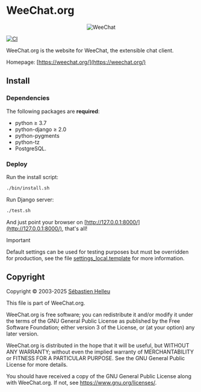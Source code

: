# WeeChat.org

<p align="center">
  <img src="https://weechat.org/media/images/weechat_logo_large.png" alt="WeeChat" />
</p>

[![CI](https://github.com/weechat/weechat.org/actions/workflows/ci.yml/badge.svg)](https://github.com/weechat/weechat.org/actions)

WeeChat.org is the website for WeeChat, the extensible chat client.

Homepage: [https://weechat.org/](https://weechat.org/)

## Install

### Dependencies

The following packages are **required**:

- python ≥ 3.7
- python-django ≥ 2.0
- python-pygments
- python-tz
- PostgreSQL.

### Deploy

Run the install script:

```bash
./bin/install.sh
```

Run Django server:

```bash
./test.sh
```

And just point your browser on [http://127.0.0.1:8000/](http://127.0.0.1:8000/), that's all!

> [!IMPORTANT]
> Default settings can be used for testing purposes but must be overridden for production,
see the file [settings_local.template](weechat/settings_local.template) for more information.

## Copyright

Copyright © 2003-2025 [Sébastien Helleu](https://github.com/flashcode)

This file is part of WeeChat.org.

WeeChat.org is free software; you can redistribute it and/or modify
it under the terms of the GNU General Public License as published by
the Free Software Foundation; either version 3 of the License, or
(at your option) any later version.

WeeChat.org is distributed in the hope that it will be useful,
but WITHOUT ANY WARRANTY; without even the implied warranty of
MERCHANTABILITY or FITNESS FOR A PARTICULAR PURPOSE.  See the
GNU General Public License for more details.

You should have received a copy of the GNU General Public License
along with WeeChat.org.  If not, see <https://www.gnu.org/licenses/>.
